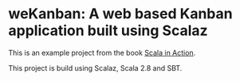 weKanban: A web based Kanban application built using Scalaz
================

This is an example project from the book [Scala in Action][scala_in_action].

This project is build using Scalaz, Scala 2.8 and SBT. 


[scala_in_action]: http://www.manning.com/raychaudhuri/
